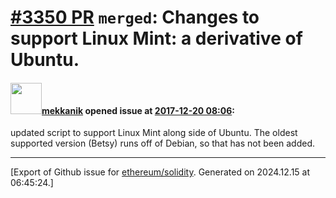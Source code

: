 # [\#3350 PR](https://github.com/ethereum/solidity/pull/3350) `merged`: Changes to support Linux Mint: a derivative of Ubuntu.

#### <img src="https://avatars.githubusercontent.com/u/34647969?u=8010556f2c94fd684808f39d92a11ca73659112c&v=4" width="50">[mekkanik](https://github.com/mekkanik) opened issue at [2017-12-20 08:06](https://github.com/ethereum/solidity/pull/3350):

updated script to support Linux Mint along side of Ubuntu. The oldest supported version (Betsy) runs off of Debian, so that has not been added.




-------------------------------------------------------------------------------



[Export of Github issue for [ethereum/solidity](https://github.com/ethereum/solidity). Generated on 2024.12.15 at 06:45:24.]
